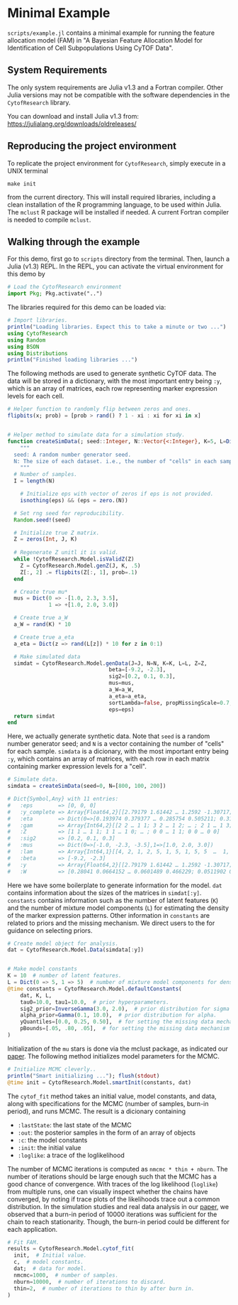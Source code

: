 # Minimal Example

`scripts/example.jl` contains a minimal example for running the feature
allocation model (FAM) in "A Bayesian Feature Allocation Model for
Identification of Cell Subpopulations Using CyTOF Data".

## System Requirements

The only system requirements are Julia v1.3 and a Fortran compiler. Other Julia versions
may not be compatible with the software dependencies in the `CytofResearch` library.

You can download and install Julia v1.3 from: https://julialang.org/downloads/oldreleases/


## Reproducing the project environment

To replicate the project environment for `CytofResearch`, simply execute in a UNIX terminal
```
make init
```
from the current directory. This will install required libraries, including a
clean installation of the R programming language, to be used within Julia. The
`mclust` R package will be installed if needed. A current Fortran compiler is
needed to compile `mclust`.


## Walking through the example

For this demo, first go to `scripts` directory from the terminal. Then, launch
a Julia (v1.3) REPL. In the REPL, you can activate the virtual environment for
this demo by 
```julia
# Load the CytofResearch environment
import Pkg; Pkg.activate("..")
```

The libraries required for this demo can be loaded via:
```julia
# Import libraries.
println("Loading libraries. Expect this to take a minute or two ...")
using CytofResearch
using Random
using BSON
using Distributions
println("Finished loading libraries ...")
```

The following methods are used to generate synthetic CyTOF data. The data will
be stored in a dictionary, with the most important entry being `:y`, which
is an array of matrices, each row representing marker expression levels for
each cell.
```julia
# Helper function to randomly flip between zeros and ones.
flipbits(x; prob) = [prob > rand() ? 1 - xi : xi for xi in x]


# Helper method to simulate data for a simulation study.
function createSimData(; seed::Integer, N::Vector{<:Integer}, K=5, L=Dict(0=>3, 1=>3), J=20, eps=nothing)
	"""
  seed: A random number generator seed.
  N: The size of each dataset. i.e., the number of "cells" in each sample.
	"""
  # Number of samples.
  I = length(N)

	# Initialize eps with vector of zeros if eps is not provided.
	isnothing(eps) && (eps = zero.(N))

  # Set rng seed for reproducibility.
  Random.seed!(seed)

  # Initialize true Z matrix.
  Z = zeros(Int, J, K)
    
  # Regenerate Z unitl it is valid.
  while !CytofResearch.Model.isValidZ(Z)
    Z = CytofResearch.Model.genZ(J, K, .5)
    Z[:, 2] .= flipbits(Z[:, 1], prob=.1)
  end

  # Create true mu*
  mus = Dict(0 => -[1.0, 2.3, 3.5], 
             1 => +[1.0, 2.0, 3.0])

  # Create true a_W 
  a_W = rand(K) * 10

  # Create true a_eta
  a_eta = Dict(z => rand(L[z]) * 10 for z in 0:1)

  # Make simulated data
  simdat = CytofResearch.Model.genData(J=J, N=N, K=K, L=L, Z=Z,
                                beta=[-9.2, -2.3],
                                sig2=[0.2, 0.1, 0.3],
                                mus=mus,
                                a_W=a_W,
                                a_eta=a_eta,
                                sortLambda=false, propMissingScale=0.7,
                                eps=eps)
  return simdat
end
```

Here, we actually generate synthetic data. Note that `seed` is a random number
generator seed; and `N` is a vector containing the number of "cells" for each
sample. `simdata` is a dicionary, with the most important entry being `:y`,
which contains an array of matrices, with each row in each matrix containing
marker expression levels for a "cell".
```julia
# Simulate data.
simdata = createSimData(seed=0, N=[800, 100, 200])

# Dict{Symbol,Any} with 11 entries:
#   :eps        => [0, 0, 0]
#   :y_complete => Array{Float64,2}[[2.79179 1.61442 … 1.2592 -1.30717; 2.91528 1.66226 … -2.08797 ; … ; -1.03721 … 1.44618 -3.69683; 1.84077 …
#   :eta        => Dict(0=>[0.193974 0.379377 … 0.285754 0.505211; 0.311776 0.339833 … 0.221715 0.349306; 0.340217 0.318064 … 0.219527 0.331437]…
#   :gam        => Array{Int64,2}[[2 2 … 1 1; 3 2 … 1 2; … ; 2 1 … 1 3; 2 2 … 1 1], [1 3 … 3 1;  … ; 1 3 … 3 3; 1 3 … 3 3], [3 2 … 3 1; 3 1 … 3 3; ……
#   :Z          => [1 1 … 1 1; 1 1 … 1 0; … ; 0 0 … 1 1; 0 0 … 0 0]
#   :sig2       => [0.2, 0.1, 0.3]
#   :mus        => Dict(0=>[-1.0, -2.3, -3.5],1=>[1.0, 2.0, 3.0])
#   :lam        => Array{Int64,1}[[4, 2, 1, 2, 5, 1, 5, 1, 5, 5  …  1, 5, 2, 3, 1, 5, 5, 4, 5, 5], [4, 3, 4, 3, 5, 2,   …  2, 5, 5, 3, 2, 4, 4…
#   :beta       => [-9.2, -2.3]
#   :y          => Array{Float64,2}[[2.79179 1.61442 … 1.2592 -1.30717; 2.91528 1.66226 … -2.08797 -1.98176; … ; 1.63542 -1.03721 … 1.44618 -3.69683; …
#   :W          => [0.28041 0.0664152 … 0.0601489 0.466229; 0.0511902 0.279615 … 0.299759 0.072132; 0.23731 0.0444619 … 0.152463 0.31256]
```

Here we have some boilerplate to generate information for the model. `dat`
contains information about the sizes of the matrices in `simdat[:y]`.
`constants` contains information such as the number of latent features (`K`)
and the number of mixture model components (`L`) for estimating the density of
the marker expression patterns. Other information in `constants` are related
to priors and the missing mechanism. We direct users to the for guidance 
on selecting priors.

```julia
# Create model object for analysis.
dat = CytofResearch.Model.Data(simdata[:y])


# Make model constants
K = 10  # number of latent features.
L = Dict(0 => 5, 1 => 5)  # number of mixture model components for density estimation.
@time constants = CytofResearch.Model.defaultConstants(
	dat, K, L,
	tau0=10.0, tau1=10.0,  # prior hyperparameters.
	sig2_prior=InverseGamma(3.0, 2.0),  # prior distribution for sigma squared.
	alpha_prior=Gamma(0.1, 10.0),  # prior distribution for alpha.
	yQuantiles=[0.0, 0.25, 0.50],  # for setting the missing data mechanism
	pBounds=[.05, .80, .05],  # for setting the missing data mechanism
)
```

Initialization of the `mu` stars is done via the mclust package, as indicated
our [paper][1].
The following method initializes model parameters for the MCMC.
```julia
# Initialize MCMC cleverly..
println("Smart initializing ..."); flush(stdout)
@time init = CytofResearch.Model.smartInit(constants, dat)
```

The `cytof_fit` method takes an initial value, model constants, and data, along
with specifications for the MCMC (number of samples, burn-in period), and runs
MCMC. The result is a dicionary containing 
- `:lastState`: the last state of the MCMC
- `:out`: the posterior samples in the form of an array of objects
- `:c`: the model constants 
- `:init`: the initial value
- `:loglike`: a trace of the loglikelihood

The number of MCMC iterations is computed as `nmcmc * thin + nburn`. The number
of iterations should be large enough such that the MCMC has a good chance of
convergence. With traces of the log likelihood (`loglike`) from multiple runs,
one can visually inspect whether the chains have converged, by noting if trace plots 
of the likelihoods trace out a common distribution. In the simulation
studies and real data analysis in our [paper][1], we observed that a burn-in period
of 10000 iterations was sufficient for the chain to reach stationarity. Though,
the burn-in period could be different for each application.

```julia
# Fit FAM.
results = CytofResearch.Model.cytof_fit(
  init,  # Initial value.
  c,  # model constants.
  dat;  # data for model.
  nmcmc=1000,  # number of samples.
  nburn=10000,  # number of iterations to discard.
  thin=2,  # number of iterations to thin by after burn in.
)
```

[1]: https://arxiv.org/abs/2002.08609
